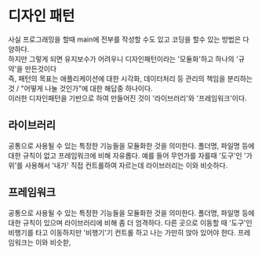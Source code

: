# 디자인 패턴
사실 프로그래밍을 할때 main에 전부를 작성할 수도 있고 코딩을 할수 있는 방법은 다양하다.<br/>
하지만 그렇게 되면 유지보수가 어려우니 디자인패턴이라는 '모듈화'하고 하나의 '규약'을 만든것이다
<br/>
즉, 패턴의 목표는 애플리케이션에 대한 시각화, 데이터처리 등 관리의 책임을 분리하는 것 / 
"어떻게 나눌 것인가"에 대한 해답중 하나이다.
<br/>
이러한 디자인패턴을 기반으로 하여 만들어진 것이 '라이브러리'와 '프레임워크'이다.
## 라이브러리
공통으로 사용될 수 있는 특정한 기능들을 모듈화한 것을 의미한다. 폴더명, 파일명 등에 대한 규칙이 없고
프레임워크에 비해 자유롭다. 예를 들어 무언가를 자를때 '도구'인 '가위'를 사용해서 '내가' 직접 컨트롤하여 자르는데 라이브러리는 이와 비슷하다.
## 프레임워크
공통으로 사용될 수 있는 특정한 기능들을 모듈화한 것을 의미한다. 폴더명, 파일명 등에 대한 규칙이 있으며 라이브러리에 비해 좀 더 엄격하다. 다른 곳으로 이동할 때 '도구'인 비행기를 타고 이동하지만 '비행기'기 컨트롤 하고 나는 가만히 앉아 있어야 한다. 프레임워크는 이와 비슷핟,

